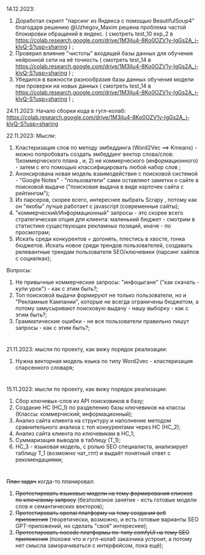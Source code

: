 14.12.2023:
1. Доработал скрипт "парсинг из Яндекса с помощью BeautifulSoup4" благодаря решению @Uzhegov_Maxim решена проблема частой блокировки обращений в яндекс.
( смотреть test_10 exp_2 в https://colab.research.google.com/drive/1M3jIu4-8Ko0OZV1y-IgGs2A_j-klvQ-S?usp=sharing ) ;
2. Проверил влияние "чистоты" входящей базы данных для обучения нейронной сети на её точность
( смотреть test_14 в https://colab.research.google.com/drive/1M3jIu4-8Ko0OZV1y-IgGs2A_j-klvQ-S?usp=sharing ) ;
3. Убедился в важности разнообразия базы данных обучения модели при проверки на новых данных
( смотреть test_14 в https://colab.research.google.com/drive/1M3jIu4-8Ko0OZV1y-IgGs2A_j-klvQ-S?usp=sharing ) ;

24.11.2023:
Начало сборки кода в гугл-колаб: https://colab.research.google.com/drive/1M3jIu4-8Ko0OZV1y-IgGs2A_j-klvQ-S?usp=sharing

22.11.2023:
Мысли:
1. Кластеризация слов по методу эмбеддинга (Word2Vec ==> Kmeans) - можно попробовать создать эмбеддинг вектор слова/слов: 1)коммерческого плана , и, 2) не коммерческого (информационного) - затем с его помощью классифицировать любой набор слов ;
2. Анонсирована новая модель взаимодействия с поисковой системой - "Google Notes" - "пользователи" сами оставляют заметки о сайте в поисковой выдаче ("поисковая выдача в виде карточек сайта с рейтингом");
3. Из парсеров, скорее всего, интереснее выбрать Scrapy , потому как он "якобы" лучше работает с javascript (современные сайты);
4. "коммерческий/Информационный" запросы - это скорее всего стратегическая опция для клиента: маленький бюджет - смотрим в статистике существующих рекламных позиций, иначе - по просмотрам;
5. Искать среди конкурентов = догонять, плестись в хвосте, гонка бюджетов. Искать новое среди трендов пользователей, создавать релевантные трендам пользователя SEO/ключевики (парсинг хайпов с социалках);

Вопросы:
1. Не привычные коммерческие запросы: "инфоцыгане" ("как скачать - купи урок") - как с этим быть?;
2. Топ поисковой выдачи формируют не только пользователи, но и "Рекламные Кампании", которые не всегда ограничены бюджетом, а потому замусыривают поисковую выдачу - нашу выборку - как с этим быть?;
3. Грамматические ошибки - не все пользователи правильно пишут запросы - как с этим быть?;
#
21.11.2023: мысли по проекту, как вижу порядок реализации:
1. Нужна векторная модель языка по типу Word2vec - кластеризация спарсенного словаря;
#
15.11.2023: мысли по проекту, как вижу порядок реализации:
1. Сбор ключевых-слов из API поисковиков в базу;
2. Создание НС (НС_1) по разделению базы ключевиков на классы
     (Классы: коммерческий, информационный);
4. Анализ сайта клиента на структуру и наполнение методом сравнительного анализа с топ конкурентами через НС (НС_2);
5. Анализ сайта клиента по ключевикам в НС_1;
6. Суммаризация выводов в таблицу (Т_1);
7. НС_3 - языковая модель, с ролью SEO специалиста, анализирует таблицу Т_1 (возможно чат_гпт) и выдаёт понятный ответ с рекомендациями;

#

~~План задач~~ когда-то планировал:
1. ~~Протестировать языковые модели на тему формирования списков по ключевому запросу~~ (безполезное занятие - есть готовые модели слов и семантических векторов);
2. ~~Протестировать openai платформу на тему создания веб приложения~~ (теоретически, возможно, и есть готовые варианты SEO GPT-приложений, но сделать "своё" интереснее);
3. ~~Протестировать nocode платформы по-типу comfyUI на тему SEO приложения~~ (похоже что и гугл-колаб заказчика устроит, а потому нет смысла заморачиваться с интерфейсом, пока ещё);
